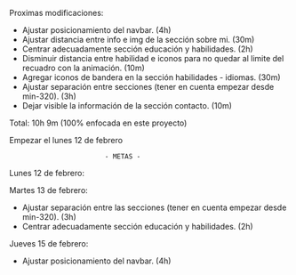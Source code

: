 Proximas modificaciones:

- Ajustar posicionamiento del navbar. (4h)
- Ajustar distancia entre info e img de la sección sobre mi. (30m)
- Centrar adecuadamente sección educación y habilidades. (2h)
- Disminuir distancia entre habilidad e iconos para no quedar al limite del recuadro con la animación. (10m)
- Agregar iconos de bandera en la sección habilidades - idiomas. (30m)
- Ajustar separación entre secciones (tener en cuenta empezar desde min-320). (3h)
- Dejar visible la información de la sección contacto. (10m)

Total: 10h 9m  (100% enfocada en este proyecto)

Empezar el lunes 12 de febrero

                            - METAS -

Lunes 12 de febrero:
<!-- - Dejar visible la información de la sección contacto. (10m) | ✔ | -->
<!-- - Ajustar distancia entre info e img de la sección sobre mi.(30m) | ✔ | -->
<!-- - Disminuir distancia entre habilidad e iconos para no quedar al limite del recuadro con la animación en sección habilidades. (10m) | ✔ | -->
<!-- - Agregar iconos de bandera en la sección habilidades - idiomas. (30m) | ✔ | -->

Martes 13 de febrero:
- Ajustar separación entre las secciones (tener en cuenta empezar desde min-320). (3h)
- Centrar adecuadamente sección educación y habilidades. (2h)

Jueves 15 de febrero:
- Ajustar posicionamiento del navbar. (4h)